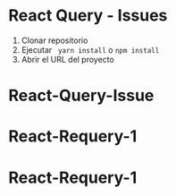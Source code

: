 # React Query - Issues

1. Clonar repositorio
2. Ejecutar ``` yarn install``` o ```npm install```
3. Abrir el URL del proyecto
# React-Query-Issue
# React-Requery-1
# React-Requery-1
